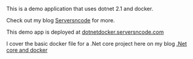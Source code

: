 This is a demo application that uses dotnet 2.1 and docker.

Check out my blog <a href="https://serversncode.com">Serversncode</a> for more.

This demo app is deployed at <a href="https://dotnetdocker.serversncode.com/" target="_blank">dotnetdocker.serversncode.com</a>

I cover the basic docker file for a .Net core project here on my blog <a href="https://serversncode.com/net-core-and-docker/" target="_blank">.Net core and docker</a>